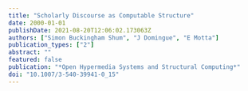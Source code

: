 ```yaml
---
title: "Scholarly Discourse as Computable Structure"
date: 2000-01-01
publishDate: 2021-08-20T12:06:02.173063Z
authors: ["Simon Buckingham Shum", "J Domingue", "E Motta"]
publication_types: ["2"]
abstract: ""
featured: false
publication: "*Open Hypermedia Systems and Structural Computing*"
doi: "10.1007/3-540-39941-0_15"
---
```



